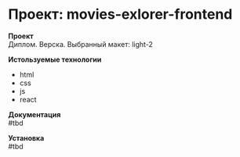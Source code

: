 # Проект: movies-exlorer-frontend

**Проект**  
Диплом. Верска.
Выбранный макет: light-2

**Истользуемые технологии**
* html
* css
* js
* react

**Документация**  
#tbd

**Установка**  
#tbd